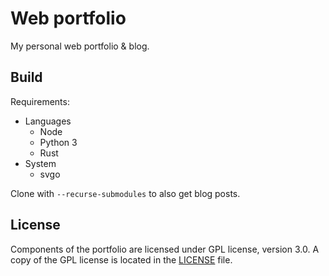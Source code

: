 # Web portfolio

My personal web portfolio & blog.

## Build

Requirements:
- Languages
    - Node
    - Python 3
    - Rust
- System
    - svgo


Clone with `--recurse-submodules` to also get blog posts.

## License

Components of the portfolio are licensed under GPL license, version 3.0.
A copy of the GPL license is located in the [LICENSE](./LICENSE) file.
